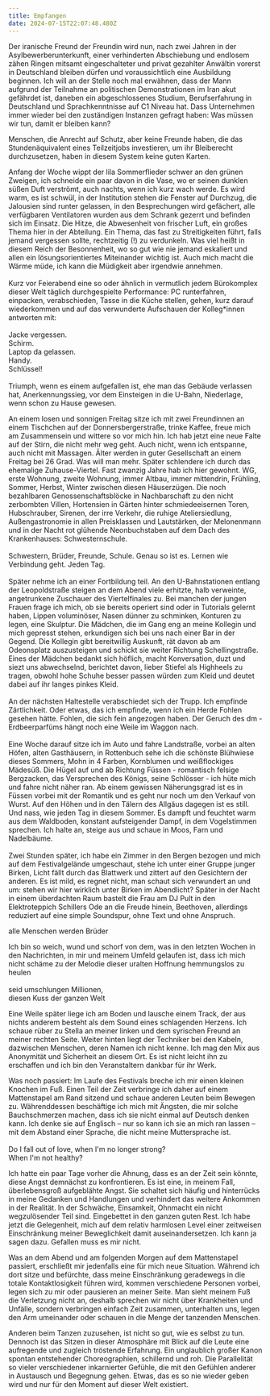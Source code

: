 ```yaml
---
title: Empfangen
date: 2024-07-15T22:07:48.480Z
---
```

Der iranische Freund der Freundin wird nun, nach zwei Jahren in der Asylbewerberunterkunft, einer verhinderten Abschiebung und endlosem zähen Ringen mitsamt eingeschalteter und privat gezahlter Anwältin vorerst in Deutschland bleiben dürfen und voraussichtlich eine Ausbildung beginnen. Ich will an der Stelle noch mal erwähnen, dass der Mann aufgrund der Teilnahme an politischen Demonstrationen im Iran akut gefährdet ist, daneben ein abgeschlossenes Studium, Berufserfahrung in Deutschland und Sprachkenntnisse auf C1 Niveau hat. Dass Unternehmen immer wieder bei den zuständigen Instanzen gefragt haben: Was müssen wir tun, damit er bleiben kann?

Menschen, die Anrecht auf Schutz, aber keine Freunde haben, die das Stundenäquivalent eines Teilzeitjobs investieren, um ihr Bleiberecht durchzusetzen, haben in diesem System keine guten Karten.

Anfang der Woche wippt der lila Sommerflieder schwer an den grünen Zweigen, ich schneide ein paar davon in die Vase, wo er seinen dunklen süßen Duft verströmt, auch nachts, wenn ich kurz wach werde. Es wird warm, es ist schwül, in der Institution stehen die Fenster auf Durchzug, die Jalousien sind runter gelassen, in den Besprechungen wird gefächert, alle verfügbaren Ventilatoren wurden aus dem Schrank gezerrt und befinden sich im Einsatz. Die Hitze, die Abwesenheit von frischer Luft, ein großes Thema hier in der Abteilung. Ein Thema, das fast zu Streitigkeiten führt, falls jemand vergessen sollte, rechtzeitig (!) zu verdunkeln. Was viel heißt in diesem Reich der Besonnenheit, wo so gut wie nie jemand eskaliert und allen ein lösungsorientiertes Miteinander wichtig ist. Auch mich macht die Wärme müde, ich kann die Müdigkeit aber irgendwie annehmen.\
\
Kurz vor Feierabend eine so oder ähnlich in vermutlich jedem Bürokomplex dieser Welt täglich durchgespielte Performance: PC runterfahren, einpacken, verabschieden, Tasse in die Küche stellen, gehen, kurz darauf wiederkommen und auf das verwunderte Aufschauen der Kolleg*innen antworten mit:\
\
Jacke vergessen.\
Schirm.\
Laptop da gelassen.\
Handy.\
Schlüssel!\
\
Triumph, wenn es einem aufgefallen ist, ehe man das Gebäude verlassen hat, Anerkennungssieg, vor dem Einsteigen in die U-Bahn, Niederlage, wenn schon zu Hause gewesen.

An einem losen und sonnigen Freitag sitze ich mit zwei Freundinnen an einem Tischchen auf der Donnersbergerstraße, trinke Kaffee, freue mich am Zusammensein und wittere so vor mich hin. Ich hab jetzt eine neue Falte auf der Stirn, die nicht mehr weg geht. Auch nicht, wenn ich entspanne, auch nicht mit Massagen. Älter werden in guter Gesellschaft an einem Freitag bei 26 Grad. Was will man mehr. Später schlendere ich durch das ehemalige Zuhause-Viertel. Fast zwanzig Jahre hab ich hier gewohnt. WG, erste Wohnung, zweite Wohnung, immer Altbau, immer mittendrin, Frühling, Sommer, Herbst, Winter zwischen diesen Häuserzügen. Die noch bezahlbaren Genossenschaftsblöcke in Nachbarschaft zu den nicht zerbombten Villen, Hortensien in Gärten hinter schmiedeeisernen Toren, Hubschrauber, Sirenen, der irre Verkehr, die ruhige Ateliersiedlung, Außengastronomie in allen Preisklassen und Lautstärken, der Melonenmann und in der Nacht rot glühende Neonbuchstaben auf dem Dach des Krankenhauses: Schwesternschule.\
\
Schwestern, Brüder, Freunde, Schule. Genau so ist es. Lernen wie Verbindung geht. Jeden Tag.\
\
Später nehme ich an einer Fortbildung teil. An den U-Bahnstationen entlang der Leopoldstraße steigen an dem Abend viele erhitzte, halb verweinte, angetrunkene Zuschauer des Viertelfinales zu. Bei manchen der jungen Frauen frage ich mich, ob sie bereits operiert sind oder in Tutorials gelernt haben, Lippen voluminöser, Nasen dünner zu schminken, Konturen zu legen, eine Skulptur. Die Mädchen, die im Gang eng an meine Kollegin und mich gepresst stehen, erkundigen sich bei uns nach einer Bar in der Gegend. Die Kollegin gibt bereitwillig Auskunft, rät davon ab am Odeonsplatz auszusteigen und schickt sie weiter Richtung Schellingstraße. Eines der Mädchen bedankt sich höflich, macht Konversation, duzt und siezt uns abwechselnd, berichtet davon, lieber Stiefel als Highheels zu tragen, obwohl hohe Schuhe besser passen würden zum Kleid und deutet dabei auf ihr langes pinkes Kleid.\
\
An der nächsten Haltestelle verabschiedet sich der Trupp. Ich empfinde Zärtlichkeit. Oder etwas, das ich empfinde, wenn ich ein Herde Fohlen gesehen hätte. Fohlen, die sich fein angezogen haben. Der Geruch des dm - Erdbeerparfüms hängt noch eine Weile im Waggon nach.\
\
Eine Woche darauf sitze ich im Auto und fahre Landstraße, vorbei an alten Höfen, alten Gasthäusern, in Rottenbuch sehe ich die schönste Blühwiese dieses Sommers, Mohn in 4 Farben, Kornblumen und weißflockiges Mädesüß. Die Hügel auf und ab Richtung Füssen - romantisch felsige Bergzacken, das Versprechen des Königs, seine Schlösser - ich hüte mich und fahre nicht näher ran. Ab einem gewissen Näherungsgrad ist es in Füssen vorbei mit der Romantik und es geht nur noch um den Verkauf von Wurst. Auf den Höhen und in den Tälern des Allgäus dagegen ist es still. Und nass, wie jeden Tag in diesem Sommer. Es dampft und feuchtet warm aus dem Waldboden, konstant aufsteigender Dampf, in dem Vogelstimmen sprechen. Ich halte an, steige aus und schaue in Moos, Farn und Nadelbäume.\
\
Zwei Stunden später, ich habe ein Zimmer in den Bergen bezogen und mich auf dem Festivalgelände umgeschaut, stehe ich unter einer Gruppe junger Birken, Licht fällt durch das Blattwerk und zittert auf den Gesichtern der anderen. Es ist mild, es regnet nicht, man schaut sich verwundert an und um: stehen wir hier wirklich unter Birken im Abendlicht? Später in der Nacht in einem überdachten Raum bastelt die Frau am DJ Pult in den Elektroteppich Schillers Ode an die Freude hinein, Beethoven, allerdings reduziert auf eine simple Soundspur, ohne Text und ohne Anspruch.

alle Menschen werden Brüder

Ich bin so weich, wund und schorf von dem, was in den letzten Wochen in den Nachrichten, in mir und meinem Umfeld gelaufen ist, dass ich mich nicht schäme zu der Melodie dieser uralten Hoffnung hemmungslos zu heulen\
\
seid umschlungen Millionen,\
diesen Kuss der ganzen Welt

Eine Weile später liege ich am Boden und lausche einem Track, der aus nichts anderem besteht als dem Sound eines schlagenden Herzens. Ich schaue rüber zu Stella an meiner linken und dem syrischen Freund an meiner rechten Seite. Weiter hinten liegt der Techniker bei den Kabeln, dazwischen Menschen, deren Namen ich nicht kenne. Ich mag den Mix aus Anonymität und Sicherheit an diesem Ort. Es ist nicht leicht ihn zu erschaffen und ich bin den Veranstaltern dankbar für ihr Werk.

Was noch passiert: Im Laufe des Festivals breche ich mir einen kleinen Knochen im Fuß. Einen Teil der Zeit verbringe ich daher auf einem Mattenstapel am Rand sitzend und schaue anderen Leuten beim Bewegen zu. Währenddessen beschäftige ich mich mit Ängsten, die mir solche Bauchschmerzen machen, dass ich sie nicht einmal auf Deutsch denken kann. Ich denke sie auf Englisch – nur so kann ich sie an mich ran lassen – mit dem Abstand einer Sprache, die nicht meine Muttersprache ist.\
\
Do I fall out of love, when I'm no longer strong?\
When I'm not healthy?

Ich hatte ein paar Tage vorher die Ahnung, dass es an der Zeit sein könnte, diese Angst demnächst zu konfrontieren. Es ist eine, in meinem Fall, überlebensgroß aufgeblähte Angst. Sie schaltet sich häufig und hinterrücks in meine Gedanken und Handlungen und verhindert das weitere Ankommen in der Realität. In der Schwäche, Einsamkeit, Ohnmacht ein nicht wegzulösender Teil sind. Eingebettet in den ganzen guten Rest. Ich habe jetzt die Gelegenheit, mich auf dem relativ harmlosen Level einer zeitweisen Einschränkung meiner Beweglichkeit damit auseinandersetzen. Ich kann ja sagen dazu. Gefallen muss es mir nicht.

Was an dem Abend und am folgenden Morgen auf dem Mattenstapel passiert, erschließt mir jedenfalls eine für mich neue Situation. Während ich dort sitze und befürchte, dass meine Einschränkung geradewegs in die totale Kontaktlosigkeit führen wird, kommen verschiedene Personen vorbei, legen sich zu mir oder pausieren an meiner Seite. Man sieht meinem Fuß die Verletzung nicht an, deshalb sprechen wir nicht über Krankheiten und Unfälle, sondern verbringen einfach Zeit zusammen, unterhalten uns, legen den Arm umeinander oder schauen in die Menge der tanzenden Menschen.

Anderen beim Tanzen zuzusehen, ist nicht so gut, wie es selbst zu tun. Dennoch ist das Sitzen in dieser Atmosphäre mit Blick auf die Leute eine aufregende und zugleich tröstende Erfahrung. Ein unglaublich großer Kanon spontan entstehender Choreographien, schillernd und roh. Die Parallelität so vieler verschiedener inkarnierter Gefühle, die mit den Gefühlen anderer in Austausch und Begegnung gehen. Etwas, das es so nie wieder geben wird und nur für den Moment auf dieser Welt existiert.